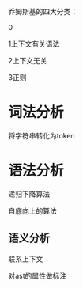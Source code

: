 乔姆斯基的四大分类：

0

1上下文有关语法

2上下文无关

3正则



# 词法分析

将字符串转化为token





# 语法分析

递归下降算法





自底向上的算法





## 语义分析

联系上下文

对ast的属性做标注







